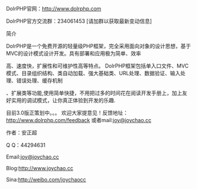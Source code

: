 DolrPHP官网：http://www.dolrphp.com

DolrPHP官方交流群：234061453 [请加群以获取最新变动信息]

简介

DolrPHP是一个免费开源的轻量级PHP框架，完全采用面向对象的设计思想，基于MVC的设计模式设计开发。具有部署和应用极为简单、效率

高、速度快，扩展性和可维护性高等特点。 DolrPHP框架包括单入口文件、MVC模式、目录组织结构、类自动加载、强大基础类、URL处理、数据验证、输入处理、错误处理、缓存机制

、扩展类等功能,使用简单快捷，不用把过多的时间花在阅读开发手册上，加上友好实用的调试模式，让你真正体验到开发的乐趣.

目前3.0版正策划中。。。 欢迎大家提意见！反馈地址：http://www.dolrphp.com/feedback 或者mail:joy@joychao.cc

作者：安正超

Q Q：44294631

Email:joy@joychao.cc

Blog:http://www.joychao.cc

Sina:http://weibo.com/joychaocc
